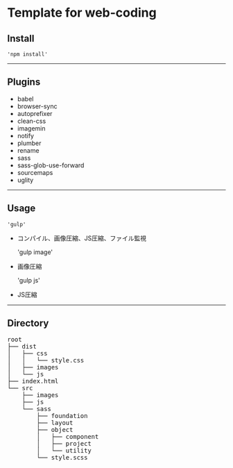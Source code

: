 
# Template for web-coding

## Install
    'npm install'
___

## Plugins
- babel
- browser-sync
- autoprefixer
- clean-css
- imagemin
- notify
- plumber
- rename
- sass
- sass-glob-use-forward
- sourcemaps
- uglity
___

## Usage
    'gulp'
- コンパイル、画像圧縮、JS圧縮、ファイル監視

    'gulp image'
- 画像圧縮

    'gulp js'
- JS圧縮
___

## Directory
<pre>
root
├── dist
│   ├── css
│   │   └── style.css
│   ├── images
│   └── js
├── index.html
└── src
    ├── images
    ├── js
    └── sass
        ├── foundation
        ├── layout
        ├── object
        │   ├── component
        │   ├── project
        │   └── utility
        └── style.scss
</pre>